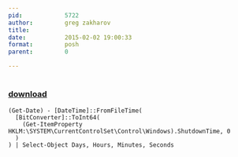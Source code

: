 ```yaml
---
pid:            5722
author:         greg zakharov
title:          
date:           2015-02-02 19:00:33
format:         posh
parent:         0

---
```


# 

### [download](Scripts\5722.ps1)



```posh
(Get-Date) - [DateTime]::FromFileTime(
  [BitConverter]::ToInt64(
    (Get-ItemProperty HKLM:\SYSTEM\CurrentControlSet\Control\Windows).ShutdownTime, 0
  )
) | Select-Object Days, Hours, Minutes, Seconds
```
